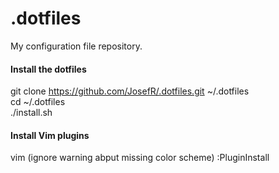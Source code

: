 # .dotfiles
My configuration file repository.

#### Install the dotfiles
git clone https://github.com/JosefR/.dotfiles.git ~/.dotfiles  
cd ~/.dotfiles  
./install.sh  

#### Install Vim plugins
vim (ignore warning abput missing color scheme)
:PluginInstall
